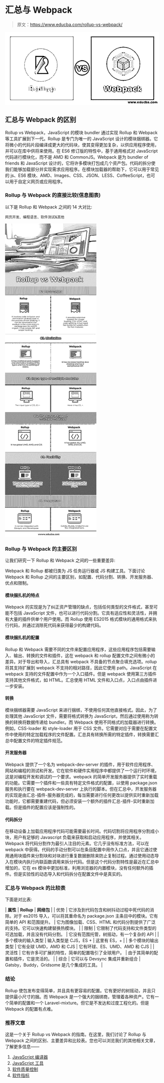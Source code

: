 # 汇总与 Webpack

> 原文：<https://www.educba.com/rollup-vs-webpack/>

![Rollup vs Webpack](img/818deb6a16a9ebd6bd77daba975c1c0e.png)



## 汇总与 Webpack 的区别

Rollup vs Webpack，JavaScript 的模块 bundler 通过实现 Rollup 和 Webpack 等工具扩展到下一代。Rollup 是专门为唯一的 JavaScript 设计的模块捆绑器。它将微小的代码片段编译成更大的代码块，使其变得更加复杂，以供应用程序使用，并可以在库中供将来使用。在 ES6 修订版的特性中，基于通用格式对 JavaScript 代码进行模块化，而不是 AMD 和 CommonJS。Webpack 是为 bundler of friends 和 JavaScript 设计的，它将许多模块打包成几个资产包。代码的拆分使我们能够加载部分并实现需求应用程序。在模块加载器的帮助下，它可以用于常见的 js、ES6 模块、AMD、Images、CSS、JSON、LESS、CoffeeScript，也可以用于自定义网页或应用程序。

### Rollup 与 Webpack 的直接比较(信息图表)

以下是 Rollup 和 Webpack 之间的 14 大对比:

<small>网页开发、编程语言、软件测试&其他</small>

![Rollup-vs-Webpack-info](img/6b0726d1d5e5edf42a3cac1563dc9b23.png)



### Rollup 与 Webpack 的主要区别

让我们研究一下 Rollup 和 Webpack 之间的一些重要差异:

Webpack 和 Rollup 都被归类为 JS 任务运行器或 JS 构建工具。下面讨论 Webpack 和 Rollup 之间的主要区别，如配置、代码分割、转换、开发服务器、优点和限制。

#### 模块捆扎机的特点

Webpack 的实现是为了纠正资产管理的缺点，包括任何类型的文件格式，甚至可能不包括 JavaScript 文件，也可以进行代码分割。它具有适应性和灵活性，并拥有大量的插件供单个用户使用。而 Rollup 使用 ES2015 格式模块的通用格式来执行代码，并通过消除死代码来获得最少的构建代码。

#### 模块捆扎机的配置

Rollup 和 Webpack 需要不同的文件来配置应用程序，这些应用程序包括需要输入、输出、转换的文件和插件，这在 webpack 和 rollup 配置文件之间有微小的差异。对于导出和导入，汇总具有 webpack 不具备的节点聚合填充选项。rollup 将其支持扩展到 webpack 不支持的相对路径，因此它使用 path。JavaScript 在 webpack 支持的文件配置中作为一个入口插件。但是 webpack 使用第三方插件支持其他文件格式，如 HTML。汇总使用 HTML 文件和入口点，入口点由插件进一步安装。

#### 转换

模块捆绑器需要 JavaScript 来进行捆绑，不使用任何其他直接格式。因此，为了处理其他 JavaScript 文件，需要将格式转换为 JavaScript，然后通过使用称为转换的转换将数据传递给 bundler。而 Webpack 使用不同格式的加载器进行转换。例如，CSS-loader 和 style-loader 用于 CSS 文件。它需要对应于需要在配置文件中使用的特定加载程序的文件配置。汇总具有转换所需的特定插件，转换需要汇总中配置文件的特定插件规范。

#### 开发服务器

Webpack 提供了一个名为 webpack-dev-server 的插件，用于软件应用程序、网站和编程的测试和开发。它在软件和硬件实用程序中都提供了一个运行时环境，这是对编程开发和调试的一个要求。webpack 的简单开发服务器提供了实时重载的功能。它需要一个插件和一些具有特定文件格式的配置，以使用 package.json 服务和执行要在 webpack-dev-server 上执行的脚本。但在汇总中，开发服务器的实现是由汇总-插件-服务器完成的，每当需要进行任何更改以提供实时重新加载功能时，它都需要重建代码，但必须安装一个额外的插件汇总-插件-实时重新加载。但是插件的配置应该是强制性的。

#### 代码拆分

在移动设备上加载应用程序代码可能需要最长时间。代码切割将应用程序分割成小块，用户有足够的 Javascript 负载来获取和启动应用程序，并使其相关。Webpack 将代码分割作为最引人注目的元素。它几乎没有标准方法，可以在 webpack 中获得。代码的手动分割可以在条目配置中用作入口点，并且它通过使用通用块插件来分割块和对块进行重复数据删除来防止复制过程。通过使用动态导入在模块内执行内联函数调用来拆分代码。但是这个代码分割特性是最近在汇总中增加的，它在 es 模块中更加标准，利用浏览器的内置模块，没有任何额外的插件。但是实验性的动态导入和代码拆分在配置文件中是真实的。

### 汇总与 Webpack 的比较表

下面是对比表:

| **属性** | **Rollup** | **网络包** |
| 优势 | 它涉及到代码包含和树抖动过程中死代码的消除。对于 es2015 导入，可以将其重命名为 package.json 主条目中的模块。它有简单的 API 和范围提升。 | 它为图像加载、CSS、HTML 和代码分割提供了广泛的支持。它可以快速构建替换热模块。 |
| 限制 | 它限制了代码支持和文件类型的可选加载，并且没有代码分割。 | 它没有范围托管，树摇动，有一个复杂的 API |
| 多个模块的输入类型 | 输入类型是 CJS，ES + | 这里有 ES，+ |
| 多个模块的输出类型 | 它有全球 UMD，AMD 和 CJS | 它有环球、ES、UMD、AMD 和 CJS |
| 灵活性 | 它有许多可扩展的特性，简单的配置吸引了全球用户。 | 由于其简单的配置和插件，它是灵活的。 |
| 综合 | 它可以与 Devsync 集成并重新组合 | Gatsby，Buddy，Gridsome 是几个集成的工具。 |

### 结论

Rollup 使包发布变得简单，并且具有更容易的配置。它有更好的树摇动，并且只提供最小尺寸的捆。而 Webpack 是一个强大的捆绑商，管理着各种资产。它有一个简单的配置和一个 Laravel-mixture。但它是不发达和过度工程化的。但是 Webpack 的配置有点难。

### 推荐文章

这是一个关于 Rollup vs Webpack 的指南。在这里，我们讨论了 Rollup 与 Webpack 之间的区别、主要差异和比较表。您也可以浏览我们的其他相关文章，了解更多信息——

1.  [JavaScript 编译器](https://www.educba.com/javascript-compilers/)
2.  [JavaScript 工具](https://www.educba.com/javascript-tools/)
3.  [软件质量控制](https://www.educba.com/software-quality-control/)
4.  [软件指标](https://www.educba.com/software-metrics/)





